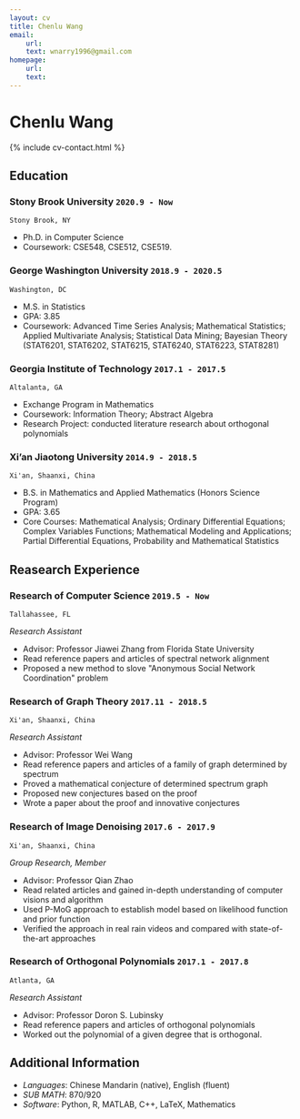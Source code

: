 ```yaml
---
layout: cv
title: Chenlu Wang
email:
    url:
    text: wnarry1996@gmail.com
homepage:
    url:
    text:
---
```

# Chenlu __Wang__

<!--
include contact information from the front matter
Supported arguments:
    - homepage: url, text
    - phone
    - email
-->
{% include cv-contact.html %}

## Education

### __Stony Brook University__ `2020.9 - Now`
```
Stony Brook, NY
```
- Ph.D. in Computer Science
- Coursework: CSE548, CSE512, CSE519.

### __George Washington University__ `2018.9 - 2020.5`
```
Washington, DC
```
- M.S. in Statistics
- GPA: 3.85
- Coursework: Advanced Time Series Analysis; Mathematical Statistics; Applied Multivariate Analysis; Statistical Data Mining; Bayesian Theory (STAT6201, STAT6202, STAT6215, STAT6240, STAT6223, STAT8281)


### __Georgia Institute of Technology__ `2017.1 - 2017.5`
```
Altalanta, GA
```
- Exchange Program in Mathematics
- Coursework: Information Theory; Abstract Algebra
- Research Project: conducted literature research about orthogonal polynomials


### __Xi’an Jiaotong University__ `2014.9 - 2018.5`
```
Xi'an, Shaanxi, China
```
- B.S. in Mathematics and Applied Mathematics (Honors Science Program)
- GPA: 3.65
- Core Courses: Mathematical Analysis; Ordinary Differential Equations; Complex Variables Functions; Mathematical Modeling and Applications; Partial Differential Equations, Probability and Mathematical Statistics

## Reasearch Experience

### __Research of Computer Science__  `2019.5 - Now`
```
Tallahassee, FL
```
_Research Assistant_<br>
- Advisor: Professor Jiawei Zhang from Florida State University
- Read reference papers and articles of spectral network alignment
- Proposed a new method to slove "Anonymous Social Network Coordination" problem



### __Research of Graph Theory__  `2017.11 - 2018.5`
```
Xi'an, Shaanxi, China
```
_Research Assistant_<br>
- Advisor: Professor Wei Wang
- Read reference papers and articles of a family of graph determined by spectrum
- Proved a mathematical conjecture of determined spectrum graph
- Proposed new conjectures based on the proof
- Wrote a paper about the proof and innovative conjectures

### __Research of Image Denoising__ `2017.6 - 2017.9`
```
Xi'an, Shaanxi, China
```
_Group Research, Member_<br>
- Advisor: Professor Qian Zhao
- Read related articles and gained in-depth understanding of computer visions and algorithm
- Used P-MoG approach to establish model based on likelihood function and prior function
- Verified the approach in real rain videos and compared with state-of-the-art approaches

### __Research of Orthogonal Polynomials__ `2017.1 - 2017.8`
```
Atlanta, GA
```
_Research Assistant_<br>
- Advisor: Professor Doron S. Lubinsky
- Read reference papers and articles of orthogonal polynomials
- Worked out the polynomial of a given degree that is orthogonal.



## Additional Information

- _Languages_: Chinese Mandarin (native), English (fluent)
- _SUB MATH_: 870/920
- _Software_: Python, R, MATLAB, C++, LaTeX, Mathematics


<!-- ### Footer

Last updated: May 2013 -->
